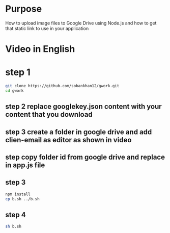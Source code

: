 # Purpose
How to upload image files to Google Drive using Node.js and how to get that static link to use in your application

# Video in English
# step 1
```bash
git clone https://github.com/sobankhan12/gwork.git
cd gwork
```
## step 2 replace googlekey.json content with your content that you download
## step 3 create a folder in google drive  and add clien-email as editor as shown in video
## step copy folder id from google drive and replace in **app.js** file

## step 3
```bash
npm install
cp b.sh ../b.sh
```
## step 4
```bash
sh b.sh
```



